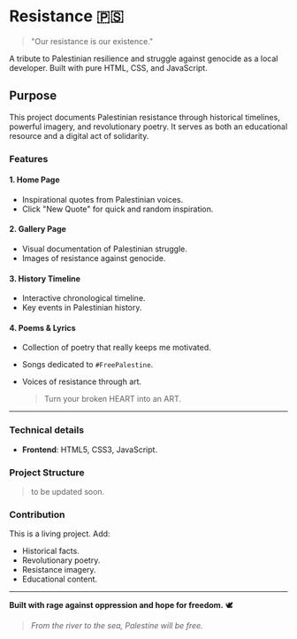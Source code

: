 # Resistance 🇵🇸

> "Our resistance is our existence."

A tribute to Palestinian resilience and struggle against genocide as a local developer. Built with pure HTML, CSS, and JavaScript.

## Purpose

This project documents Palestinian resistance through historical timelines, powerful imagery, and revolutionary poetry. It serves as both an educational resource and a digital act of solidarity.

### Features

#### 1. Home Page
- Inspirational quotes from Palestinian voices.
- Click "New Quote" for quick and random inspiration.

#### 2. Gallery Page
- Visual documentation of Palestinian struggle.
- Images of resistance against genocide.

#### 3. History Timeline
- Interactive chronological timeline.
- Key events in Palestinian history.

#### 4. Poems & Lyrics
- Collection of poetry that really keeps me motivated.
- Songs dedicated to `#FreePalestine`.
- Voices of resistance through art.

    > Turn your broken HEART into an ART.


---
### Technical details

- **Frontend**: HTML5, CSS3, JavaScript.

### Project Structure

> to be updated soon.
<!-- ```
resistance/
├── data/
│   ├── quotes.json     # Palestinian quotes database.
│   └── timeline.json   # Historical events data.
└── imgs/
   └── images/         # Gallery images and icons.
├── index.html          # Home page with quote generator.
├── gallery.html        # Image gallery.
├── history.html        # Interactive timeline.
├── poems.html          # Poetry collection.
├── style.css       # Main stylesheet.
├── scripts.js       # Core functionality.

``` -->



###  Contribution

This is a living project. Add:
- Historical facts.
- Revolutionary poetry.
- Resistance imagery.
- Educational content.


---
**Built with rage against oppression and hope for freedom.** 🕊️

> *From the river to the sea, Palestine will be free.*
